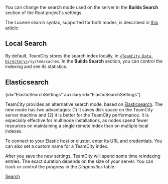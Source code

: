 [//]: # (title: Search Settings)
[//]: # (auxiliary-id: Search Settings)

You can change the search mode used on the server in the __Builds Search__ section of the Root project's settings.

The Lucene search syntax, supported for both modes, is described in [this article](search.md).

## Local Search

By default, TeamCity stores the search index locally, in [`<TeamCity Data Directory>`](teamcity-data-directory.md)`/system/caches`. In the __Builds Search__ section, you can control the indexing and see its statistics.

## Elasticsearch
{id="ElasticSearchSettings" auxiliary-id="ElasticSearchSettings"}

TeamCity provides an alternative search mode, based on [Elasticsearch](https://www.elastic.co/). The new mode has two advantages: (1) it saves disk space on the TeamCity server machine and (2) it is better for the TeamCity performance. It is especially effective for multinode installations, as nodes spend fewer resources on maintaining a single remote index than on multiple local indexes.

To connect to your Elastic host or cluster, enter its URL and credentials. You can also set a custom name for a TeamCity index.

After you save the new settings, TeamCity will spend some time reindexing entries. The exact duration depends on the size of your server. You can track or control the progress in the _Diagnostics_ table.

<seealso>
        <category ref="user-guide">
            <a href="search.md">Search</a>
        </category>
</seealso>
